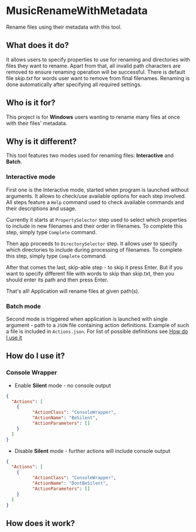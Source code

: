 # MusicRenameWithMetadata
Rename files using their metadata with this tool.

## What does it do?
It allows users to specify properties to use for renaming and directories with files they want to rename.
Apart from that, all invalid path characters are removed to ensure renaming operation will be successful.
There is default file _skip.txt_ for words user want to remove from final filenames.
Renaming is done automatically after specifying all required settings. 

## Who is it for?
This project is for __Windows__ users wanting to rename many files at once with their files' metadata.

## Why is it different?
This tool features two modes used for renaming files: __Interactive__ and __Batch__.

### Interactive mode
First one is the Interactive mode, started when program is launched without arguments.
It allows to check/use available options for each step involved.
All steps feature a `Help` command used to check available commands and their descriptions and usage.

Currently it starts at `PropertySelector` step used to select which properties to include in new filenames and their order in filenames.
To complete this step, simply type `Complete` command.

Then app proceeds to `DirectorySelector` step. It allows user to specify which directories to include during processing of filenames.
To complete this step, simply type `Complete` command.

After that comes the last, skip-able step - to skip it press Enter.
But if you want to specify different file with words to skip than skip.txt, then you should enter its path and then press Enter.

That's all! Application will rename files at given path(s).

### Batch mode
Second mode is triggered when application is launched with single argument - path to a `JSON` file containing action definitions.
Example of such a file is included in `Actions.json`.
For list of possible definitions see [How do I use it](#how-do-i-use-it)

## How do I use it?

### Console Wrapper

- Enable __Silent__ mode - no console output

```json
{
  "Actions": [
    {
          "ActionClass": "ConsoleWrapper",
          "ActionName": "BeSilent",
          "ActionParameters": []
    }
  ]
}
```

- Disable __Silent__ mode - further actions will include console output
```json
{
  "Actions": [
    {
          "ActionClass": "ConsoleWrapper",
          "ActionName": "DontBeSilent",
          "ActionParameters": []
    }
  ]
}
```

## How does it work?

